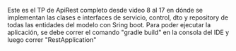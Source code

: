Este es el TP de ApiRest completo desde video 8 al 17 en dónde se implementan las clases e interfaces de servicio, control, dto y repository de todas las entidades del modelo con Sring boot. Para poder ejecutar la aplicación, se debe correr el comando "gradle build" en la consola del IDE y luego correr "RestApplication"
